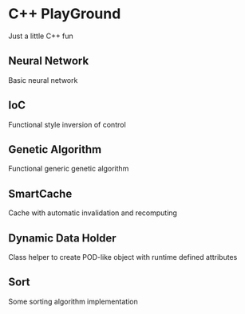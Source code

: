 C++ PlayGround
==============

Just a little C++ fun

Neural Network
--------------

Basic neural network

IoC
---

Functional style inversion of control 

Genetic Algorithm
-----------------

Functional generic genetic algorithm

SmartCache
----------

Cache with automatic invalidation and recomputing

Dynamic Data Holder
-------------------

Class helper to create POD-like object with runtime defined attributes

Sort
----

Some sorting algorithm implementation
